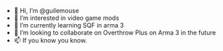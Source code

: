 - 👋 Hi, I’m @guilemouse
- 👀 I’m interested in video game mods
- 🌱 I’m currently learning SQF in arma 3 
- 💞️ I’m looking to collaborate on Overthrow Plus on Arma 3 in the future
- 📫 If you know you know.

<!---
guilemouse/guilemouse is a ✨ special ✨ repository because its `README.md` (this file) appears on your GitHub profile.
You can click the Preview link to take a look at your changes.
--->
